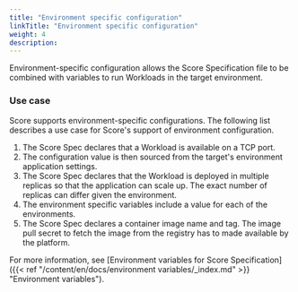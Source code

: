 ```yaml
---
title: "Environment specific configuration"
linkTitle: "Environment specific configuration"
weight: 4
description:
---
```


Environment-specific configuration allows the Score Specification file to be combined with variables to run Workloads in the target environment.

### Use case

Score supports environment-specific configurations. The following list describes a use case for Score's support of environment configuration.

1. The Score Spec declares that a Workload is available on a TCP port.
1. The configuration value is then sourced from the target's environment application settings.
1. The Score Spec declares that the Workload is deployed in multiple replicas so that the application can scale up. The exact number of replicas can differ given the environment.
1. The environment specific variables include a value for each of the environments.
1. The Score Spec declares a container image name and tag. The image pull secret to fetch the image from the registry has to made available by the platform.

For more information, see [Environment variables for Score Specification]({{< ref "/content/en/docs/environment variables/_index.md" >}} "Environment variables").
